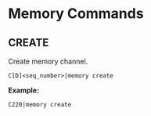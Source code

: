 # Memory Commands

## CREATE

Create memory channel.

```
C[D]<seq_number>|memory create
```

**Example:**
```
C220|memory create
```